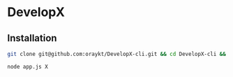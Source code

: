# DevelopX
## Installation

```bash
git clone git@github.com:oraykt/DevelopX-cli.git && cd DevelopX-cli && npm install
```
```bash
node app.js X
```
